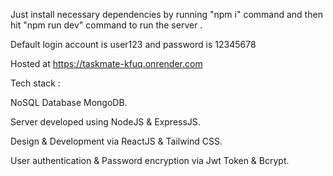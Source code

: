 Just install necessary dependencies by running "npm i" command and then hit "npm run dev" command to run the server .

Default login account is user123 and password is 12345678

Hosted at https://taskmate-kfuq.onrender.com

Tech stack :

NoSQL Database MongoDB.

Server developed using NodeJS & ExpressJS.

Design & Development via ReactJS & Tailwind CSS.

User authentication & Password encryption via Jwt Token & Bcrypt.
